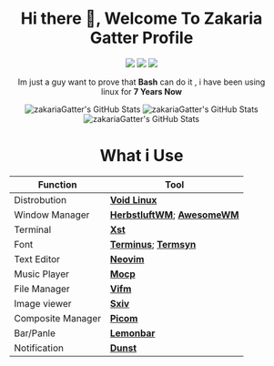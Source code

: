 <dir align=center>

# **Hi there 👋, Welcome To Zakaria Gatter Profile** 

![](https://img.shields.io/badge/Scripting-Bash-blue) ![](https://img.shields.io/badge/OS-Void%20Linux-blue) ![](https://img.shields.io/badge/Editor-Neovim-blue)

Im just a guy want to prove that **Bash** can do it , i have been using linux for **7 Years Now**

<div align="center">
  <img alt="zakariaGatter's GitHub Stats" src="https://github-readme-stats.vercel.app/api?username=zakariagatter&show_icons=true&theme=algolia" />
  <img alt="zakariaGatter's GitHub Stats" src="https://github-readme-streak-stats.herokuapp.com/?user=zakariagatter&hide_border=true&theme=algolia" />
  <img alt="zakariaGatter's GitHub Stats" src="https://github-profile-trophy.vercel.app/?username=zakariagatter&theme=algolia&margin-w=15&margin-h=15&column=6" />
</div>

</dir>

<dir align=center>
<h1><b>What i Use</b></h1>

|  Function      |  Tool  |
|----------------|------------------|
| Distrobution   | **[Void Linux]** |
| Window Manager | **[HerbstluftWM]**; **[AwesomeWM]** |
| Terminal       | **[Xst]** |
| Font           | **[Terminus]**; **[Termsyn]** |
| Text Editor    | **[Neovim]** |
| Music Player   | **[Mocp]** |
| File Manager   | **[Vifm]** |
| Image viewer   | **[Sxiv]** |
| Composite Manager | **[Picom]** |
| Bar/Panle      | **[Lemonbar]** |
| Notification   | **[Dunst]** |

</dir>

[void Linux]:https://github.com/void-linux
[Herbstluftwm]:https://github.com/herbstluftwm/herbstluftwm
[Awesomewm]:https://github.com/awesomeWM/awesome
[xst]:https://github.com/gnotclub/xst
[Terminus]:http://terminus-font.sourceforge.net/
[Termsyn]:https://sourceforge.net/projects/termsyn/
[Neovim]:https://github.com/neovim/neovim
[Mocp]:https://github.com/jonsafari/mocp
[Vifm]:https://github.com/vifm/vifm
[Sxiv]:https://github.com/muennich/sxiv
[Picom]:https://github.com/yshui/picom
[Lemonbar]:https://github.com/LemonBoy/bar
[Dunst]:https://github.com/dunst-project/dunst
